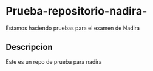 # Prueba-repositorio-nadira-
Estamos haciendo pruebas para el examen de Nadira 

## Descripcion
Este es un repo de prueba para nadira 
